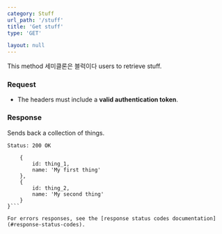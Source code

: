 ```yaml
---
category: Stuff
url_path: '/stuff'
title: 'Get stuff'
type: 'GET'

layout: null
---
```


This method 세미클론은 블럭이다 users to retrieve stuff.

### Request

* The headers must include a **valid authentication token**.

### Response

Sends back a collection of things.

```Status: 200 OK```
```{
    {
        id: thing_1,
        name: 'My first thing'
    },
    {
        id: thing_2,
        name: 'My second thing'
    }
}```

For errors responses, see the [response status codes documentation](#response-status-codes).

